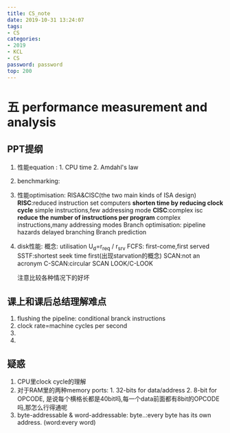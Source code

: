 ```yaml
---
title: CS_note
date: 2019-10-31 13:24:07
tags: 
- CS
categories: 
- 2019
- KCL
- CS
password: password
top: 200
---
```


# 五 performance measurement and analysis
<!--more-->
  ##  PPT提纲
  1. 性能equation : 1. CPU time 2. Amdahl's law
  2. benchmarking: 
  3. 性能optimisation: 
   RISA&CISC(the two main kinds of ISA design)
       **RISC**:reduced instruction set computers   **shorten time by reducing clock cycle**
          simple instructions,few addressing mode
       **CISC**:complex isc **reduce the number of instructions per program**
          complex instructions,many addressing modes
   Branch optimisation: pipeline hazards
     delayed branching
     Branch prediction
  4. disk性能: 概念: utilisation U<sub>d</sub>=r<sub>req</sub> / r<sub>srv</sub>
     FCFS: first-come,first served
     SSTF:shortest seek time first(出现starvation的概念)
     SCAN:not an acronym
     C-SCAN:circular SCAN
     LOOK/C-LOOK

     注意比较各种情况下的好坏
  ## 课上和课后总结理解难点
   1. flushing the pipeline: conditional branck instructions
   2. clock rate=machine cycles per second
   3. 
   4. 



  ## 疑惑
  1. CPU里clock cycle的理解
  2. 对于RAM里的两种memory ports: 1. 32-bits for data/address 2. 8-bit for OPCODE, 
      是说每个横格长都是40bit吗,每一个data前面都有8bit的OPCODE吗,那怎么行得通呢
  3. byte-addressable & word-addressable:
          byte..:every byte has its own address. (word:every word) 